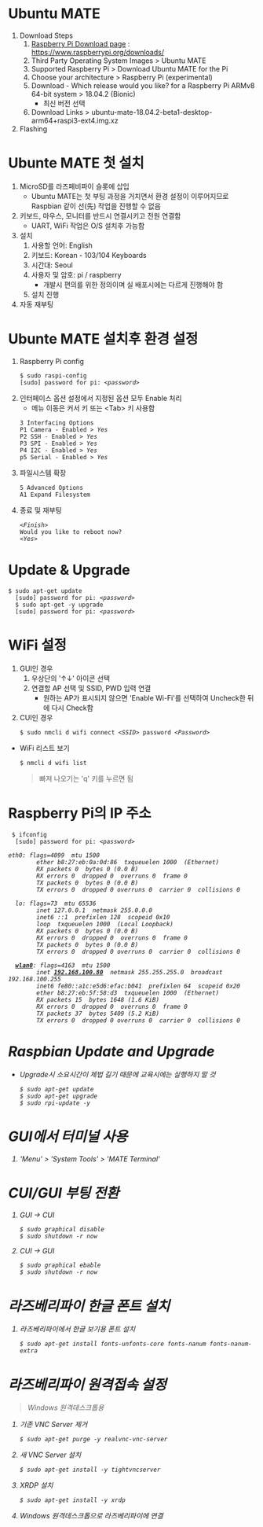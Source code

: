 # Ubuntu MATE
  1. Download Steps
     1. [Raspberry Pi Download page](https://www.raspberrypi.org/downloads/) : https://www.raspberrypi.org/downloads/
     2. Third Party Operating System Images > Ubuntu MATE
     3. Supported Raspberry Pi > Download Ubuntu MATE for the Pi
     4. Choose your architecture > Raspberry Pi (experimental)
     5. Download - Which release would you like? for a Raspberry Pi ARMv8 64-bit system > 18.04.2 (Bionic)
        * 최신 버전 선택
     6. Download Links > ubuntu-mate-18.04.2-beta1-desktop-arm64+raspi3-ext4.img.xz
  2. Flashing

# Ubunte MATE 첫 설치
  1. MicroSD를 라즈페비파이 슬롯에 삽입
     * Ubuntu MATE는 첫 부팅 과정을 거치면서 환경 설정이 이루어지므로 Raspbian 같이 선(先) 작업을 진행할 수 없음
  2. 키보드, 마우스, 모니터를 반드시 연결시키고 전원 연결함
     * UART, WiFi 작업은 O/S 설치후 가능함
  3. 설치
      1. 사용할 언어: English
      2. 키보드: Korean - 103/104 Keyboards
      3. 시간대: Seoul
      4. 사용자 및 암호: pi / raspberry
         * 개발시 편의를 위한 정의이며 실 배포시에는 다르게 진행해야 함
      5. 설치 진행
  4. 자동 재부팅

# Ubunte MATE 설치후 환경 설정
  1. Raspberry Pi config
     <pre><code>$ sudo raspi-config
     [sudo] password for pi: <i>&lt;password&gt;</i></code></pre>
  2. 인터페이스 옵션 설정에서 지정된 옵션 모두 Enable 처리
     * 메뉴 이동은 커서 키 또는 &lt;Tab&gt; 키 사용함
     <pre><code>3 Interfacing Options
     P1 Camera - Enabled &gt; <i>Yes</i>
     P2 SSH - Enabled &gt; <i>Yes</i>
     P3 SPI - Enabled &gt; <i>Yes</i>
     P4 I2C - Enabled &gt; <i>Yes</i>
     p5 Serial - Enabled &gt; <i>Yes</i></code></pre>
  3. 파일시스템 확장
     <pre><code>5 Advanced Options
     A1 Expand Filesystem</code></pre>
  4. 종료 및 재부팅
     <pre><code>&lt;<i>Finish</i>&gt;
     Would you like to reboot now?
     &lt;<i>Yes</i>&gt;</code></pre>

# Update &amp; Upgrade
  <pre><code>$ sudo apt-get update
  [sudo] password for pi: &lt;<i>password</i>&gt;
  $ sudo apt-get -y upgrade
  [sudo] password for pi: &lt;<i>password</i>&gt;</code></pre>

# WiFi 설정
  1. GUI인 경우
     1. 우상단의 '↑↓' 아이콘 선택
     2. 연결할 AP 선택 및 SSID, PWD 입력 연결
        * 원하는 AP가 표시되지 않으면 'Enable Wi-Fi'를 선택하여 Uncheck한 뒤에 다시 Check함
  2. CUI인 경우
     <pre><code>$ sudo nmcli d wifi connect &lt;<i>SSID</i>&gt; password &lt;<i>Password</i>&gt;</code></pre>
  * WiFi 리스트 보기
    <pre><code>$ nmcli d wifi list</code></pre>
    > 빠져 나오기는 'q' 키를 누르면 됨

# Raspberry Pi의 IP 주소
  <pre><code> $ ifconfig
  [sudo] password for pi: <i>&lt;password&gt;</code></pre>

  <pre><code>eth0: flags=4099<UP,BROADCAST,MULTICAST>  mtu 1500
        ether b8:27:eb:0a:0d:86  txqueuelen 1000  (Ethernet)
        RX packets 0  bytes 0 (0.0 B)
        RX errors 0  dropped 0  overruns 0  frame 0
        TX packets 0  bytes 0 (0.0 B)
        TX errors 0  dropped 0 overruns 0  carrier 0  collisions 0

  lo: flags=73<UP,LOOPBACK,RUNNING>  mtu 65536
        inet 127.0.0.1  netmask 255.0.0.0
        inet6 ::1  prefixlen 128  scopeid 0x10<host>
        loop  txqueuelen 1000  (Local Loopback)
        RX packets 0  bytes 0 (0.0 B)
        RX errors 0  dropped 0  overruns 0  frame 0
        TX packets 0  bytes 0 (0.0 B)
        TX errors 0  dropped 0 overruns 0  carrier 0  collisions 0

  <b><i><u>wlan0</u></i></b>: flags=4163<UP,BROADCAST,RUNNING,MULTICAST>  mtu 1500
        inet <b><i><u>192.168.100.80</u></i></b>  netmask 255.255.255.0  broadcast 192.168.100.255
        inet6 fe80::a1c:e5d6:efac:b041  prefixlen 64  scopeid 0x20<link>
        ether b8:27:eb:5f:58:d3  txqueuelen 1000  (Ethernet)
        RX packets 15  bytes 1648 (1.6 KiB)
        RX errors 0  dropped 0  overruns 0  frame 0
        TX packets 37  bytes 5409 (5.2 KiB)
        TX errors 0  dropped 0 overruns 0  carrier 0  collisions 0</code></pre>

# Raspbian Update and Upgrade
  * Upgrade시 소요시간이 제법 길기 때문에 교육시에는 실행하지 말 것
    <pre><code>$ sudo apt-get update
    $ sudo apt-get upgrade
    $ sudo rpi-update -y</code></pre>

# GUI에서 터미널 사용
  1. 'Menu' &gt; 'System Tools' &gt; 'MATE Terminal'

# CUI/GUI 부팅 전환
  1. GUI → CUI
     <pre><code>$ sudo graphical disable
     $ sudo shutdown -r now</code></pre>
  2. CUI → GUI
     <pre><code>$ sudo graphical ebable
     $ sudo shutdown -r now</code></pre>

# 라즈베리파이 한글 폰트 설치
  1. 라즈베리파이에서 한글 보기용 폰트 설치
     <pre><code>$ sudo apt-get install fonts-unfonts-core fonts-nanum fonts-nanum-extra</code></pre>

# 라즈베리파이 원격접속 설정
  > Windows 원격데스크톱용
  1. 기존 VNC Server 제거
     <pre><code>$ sudo apt-get purge -y realvnc-vnc-server</code></pre>
  2. 새 VNC Server 설치
     <pre><code>$ sudo apt-get install -y tightvncserver</code></pre>
  3. XRDP 설치
     <pre><code>$ sudo apt-get install -y xrdp</code></pre>
  4. Windows 원격데스크톱으로 라즈베리파이에 연결
